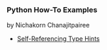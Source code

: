 ### Python How-To Examples
by Nichakorn Chanajitpairee

* [Self-Referencing Type Hints](self-referencing-hints.md)

